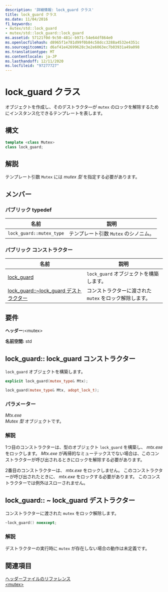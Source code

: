 ```yaml
---
description: '詳細情報: lock_guard クラス'
title: lock_guard クラス
ms.date: 11/04/2016
f1_keywords:
- mutex/std::lock_guard
- mutex/std::lock_guard::lock_guard
ms.assetid: 57121f0d-9c50-481c-b971-54e64df864e0
ms.openlocfilehash: d8965f1e781d99f0b84c58dcc3288a4532e4351c
ms.sourcegitcommit: d6af41e42699628c3e2e6063ec7b03931a49a098
ms.translationtype: MT
ms.contentlocale: ja-JP
ms.lasthandoff: 12/11/2020
ms.locfileid: "97277727"
---
```

# <a name="lock_guard-class"></a>lock_guard クラス

オブジェクトを作成し、そのデストラクタ―が `mutex` のロックを解除するためにインスタンス化できるテンプレートを表します。

## <a name="syntax"></a>構文

```cpp
template <class Mutex>
class lock_guard;
```

## <a name="remarks"></a>解説

テンプレート引数 `Mutex` には *mutex 型* を指定する必要があります。

## <a name="members"></a>メンバー

### <a name="public-typedefs"></a>パブリック typedef

|名前|説明|
|----------|-----------------|
|`lock_guard::mutex_type`|テンプレート引数 `Mutex` のシノニム。|

### <a name="public-constructors"></a>パブリック コンストラクター

|名前|説明|
|----------|-----------------|
|[lock_guard](#lock_guard)|`lock_guard` オブジェクトを構築します。|
|[lock_guard::~lock_guard デストラクター](#dtorlock_guard_destructor)|コンストラクターに渡された `mutex` をロック解除します。|

## <a name="requirements"></a>要件

**ヘッダー:**\<mutex>

**名前空間:** std

## <a name="lock_guardlock_guard-constructor"></a><a name="lock_guard"></a> lock_guard:: lock_guard コンストラクター

`lock_guard` オブジェクトを構築します。

```cpp
explicit lock_guard(mutex_type& Mtx);

lock_guard(mutex_type& Mtx, adopt_lock_t);
```

### <a name="parameters"></a>パラメーター

*Mtx.exe*\
*Mutex 型* オブジェクトです。

### <a name="remarks"></a>解説

1つ目のコンストラクターは、型のオブジェクト `lock_guard` を構築し、 *mtx.exe* をロックします。 *Mtx.exe* が再帰的なミューテックスでない場合は、このコンストラクターが呼び出されるときにロックを解除する必要があります。

2番目のコンストラクターは、 *mtx.exe* をロックしません。 このコンストラクターが呼び出されたときに、 *mtx.exe* をロックする必要があります。 このコンストラクターでは例外はスローされません。

## <a name="lock_guardlock_guard-destructor"></a><a name="dtorlock_guard_destructor"></a> lock_guard:: ~ lock_guard デストラクター

コンストラクターに渡された `mutex` をロック解除します。

```cpp
~lock_guard() noexcept;
```

### <a name="remarks"></a>解説

デストラクターの実行時に `mutex` が存在しない場合の動作は未定義です。

## <a name="see-also"></a>関連項目

[ヘッダーファイルのリファレンス](../standard-library/cpp-standard-library-header-files.md)\
[\<mutex>](../standard-library/mutex.md)
